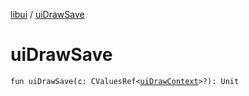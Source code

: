 [libui](index.md) / [uiDrawSave](./ui-draw-save.md)

# uiDrawSave

`fun uiDrawSave(c: CValuesRef<`[`uiDrawContext`](ui-draw-context.md)`>?): Unit`